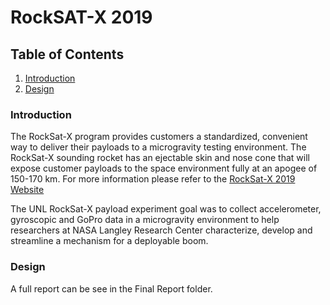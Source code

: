 # RockSAT-X 2019

## Table of Contents
1. [Introduction](#intrduction)
2. [Design](#design)


### Introduction
The RockSat-X program provides customers a standardized, convenient way to deliver their payloads to a microgravity testing environment. The RockSat-X sounding rocket has an ejectable skin and nose cone that will expose customer payloads to the space environment fully at an apogee of 150-170 km. For more information please refer to the [RockSat-X 2019 Website](https://spacegrant.colorado.edu/national-programs/rs-x-home) 

The UNL RockSat-X payload experiment goal was to collect accelerometer, gyroscopic and GoPro data in a microgravity environment to help researchers at NASA Langley Research Center characterize, develop and streamline a mechanism for a deployable boom.

### Design
A full report can be see in the Final Report folder. 








